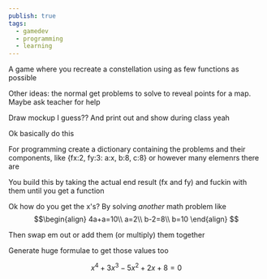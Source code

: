 ```yaml
---  
publish: true  
tags:  
  - gamedev  
  - programming  
  - learning  
---  
```

A game where you recreate a constellation using as few functions as possible   
  
Other ideas: the normal get problems to solve to reveal points for a map. Maybe ask teacher for help  
  
Draw mockup I guess?? And print out and show during class yeah  
  
Ok basically do this  
  
For programming create a dictionary containing the problems and their components, like {fx:2, fy:3: a:x, b:8, c:8} or however many elemenrs there are   
  
You build this by taking the actual end result (fx and fy) and fuckin with them until you get a function  
  
Ok how do you get the x's? By solving *another* math problem like   
$$\begin{align}  
4a+a=10\\  
a=2\\  
b-2=8\\  
b=10  
\end{align}  
$$  
  
Then swap em out or add them (or multiply) them together  
  
Generate huge formulae to get those values too  
  
$$  
x^4+3x^3-5x^2+2x+8=0  
$$  
  
